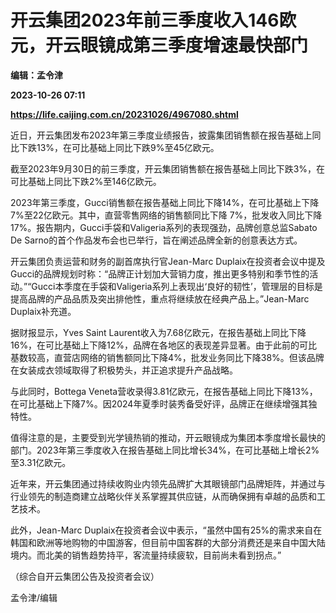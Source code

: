 # 开云集团2023年前三季度收入146欧元，开云眼镜成第三季度增速最快部门
**编辑：孟令津**

**2023-10-26 07:11**

**https://life.caijing.com.cn/20231026/4967080.shtml**

近日，开云集团发布2023年第三季度业绩报告，披露集团销售额在报告基础上同比下跌13%，在可比基础上同比下跌9%至45亿欧元。

截至2023年9月30日的前三季度，开云集团销售额在报告基础上同比下跌3%，在可比基础上同比下跌2%至146亿欧元。

2023年第三季度，Gucci销售额在报告基础上同比下降14%，在可比基础上下降7%至22亿欧元。其中，直营零售网络的销售额同比下降 7%，批发收入同比下降17%。报告期内，Gucci手袋和Valigeria系列的表现强劲，品牌创意总监Sabato De Sarno的首个作品发布会也已举行，旨在阐述品牌全新的创意表达方式。

开云集团负责运营和财务的副首席执行官Jean-Marc Duplaix在投资者会议中提及Gucci的品牌规划时称：“品牌正计划加大营销力度，推出更多特别和季节性的活动。”“Gucci本季度在手袋和Valigeria系列上表现出‘良好的韧性’，管理层的目标是提高品牌的产品品质及突出排他性，重点将继续放在经典产品上。”Jean-Marc Duplaix补充道。

据财报显示，Yves Saint Laurent收入为7.68亿欧元，在报告基础上同比下降16%，在可比基础上下降12%，品牌在各地区的表现差异显著。由于此前的可比基数较高，直营店网络的销售额同比下降4%，批发业务同比下降38%。但该品牌在女装成衣领域取得了积极势头，并正追求提升产品战略。

与此同时，Bottega Veneta营收录得3.81亿欧元，在报告基础上同比下降13%，在可比基础上下降7%。因2024年夏季时装秀备受好评，品牌正在继续增强其独特性。

值得注意的是，主要受到光学镜热销的推动，开云眼镜成为集团本季度增长最快的部门。2023年第三季度收入在报告基础上同比增长34%，在可比基础上增长2%至3.31亿欧元。

近年来，开云集团通过持续收购业内领先品牌扩大其眼镜部门品牌矩阵，并通过与行业领先的制造商建立战略伙伴关系掌握其供应链，从而确保拥有卓越的品质和工艺技术。

此外，Jean-Marc Duplaix在投资者会议中表示，“虽然中国有25%的需求来自在韩国和欧洲等地购物的中国游客，但目前中国客群的大部分消费还是来自中国大陆境内。而北美的销售趋势持平，客流量持续疲软，目前尚未看到拐点。”

（综合自开云集团公告及投资者会议）

孟令津/编辑